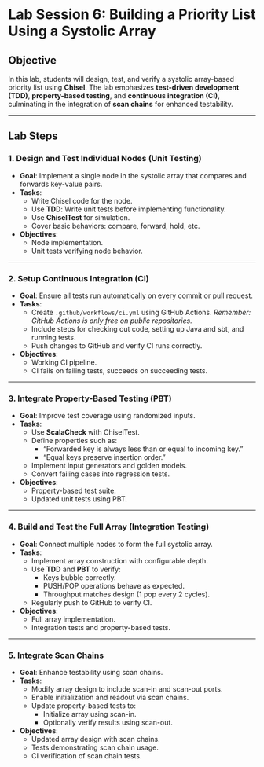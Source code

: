 # Lab Session 6: Building a Priority List Using a Systolic Array

## Objective
In this lab, students will design, test, and verify a systolic array-based priority list using **Chisel**. The lab emphasizes **test-driven development (TDD)**, **property-based testing**, and **continuous integration (CI)**, culminating in the integration of **scan chains** for enhanced testability.

---

## Lab Steps

### 1. **Design and Test Individual Nodes (Unit Testing)**
- **Goal**: Implement a single node in the systolic array that compares and forwards key-value pairs.
- **Tasks**:
  - Write Chisel code for the node.
  - Use **TDD**: Write unit tests before implementing functionality.
  - Use **ChiselTest** for simulation.
  - Cover basic behaviors: compare, forward, hold, etc.
- **Objectives**:
  - Node implementation.
  - Unit tests verifying node behavior.

---

### 2. **Setup Continuous Integration (CI)**
- **Goal**: Ensure all tests run automatically on every commit or pull request.
- **Tasks**:
  - Create `.github/workflows/ci.yml` using GitHub Actions. _Remember: GitHub Actions is only free on public repositories._
  - Include steps for checking out code, setting up Java and sbt, and running tests.
  - Push changes to GitHub and verify CI runs correctly.
- **Objectives**:
  - Working CI pipeline.
  - CI fails on failing tests, succeeds on succeeding tests.

---

### 3. **Integrate Property-Based Testing (PBT)**
- **Goal**: Improve test coverage using randomized inputs.
- **Tasks**:
  - Use **ScalaCheck** with ChiselTest.
  - Define properties such as:
    - “Forwarded key is always less than or equal to incoming key.”
    - “Equal keys preserve insertion order.”
  - Implement input generators and golden models.
  - Convert failing cases into regression tests.
- **Objectives**:
  - Property-based test suite.
  - Updated unit tests using PBT.

---

### 4. **Build and Test the Full Array (Integration Testing)**
- **Goal**: Connect multiple nodes to form the full systolic array.
- **Tasks**:
  - Implement array construction with configurable depth.
  - Use **TDD** and **PBT** to verify:
    - Keys bubble correctly.
    - PUSH/POP operations behave as expected.
    - Throughput matches design (1 pop every 2 cycles).
  - Regularly push to GitHub to verify CI.
- **Objectives**:
  - Full array implementation.
  - Integration tests and property-based tests.

---

### 5. **Integrate Scan Chains**
- **Goal**: Enhance testability using scan chains.
- **Tasks**:
  - Modify array design to include scan-in and scan-out ports.
  - Enable initialization and readout via scan chains.
  - Update property-based tests to:
    - Initialize array using scan-in.
    - Optionally verify results using scan-out.
- **Objectives**:
  - Updated array design with scan chains.
  - Tests demonstrating scan chain usage.
  - CI verification of scan chain tests.

